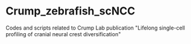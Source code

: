 # Crump_zebrafish_scNCC
Codes and scripts related to Crump Lab publication "Lifelong single-cell profiling of cranial neural crest diversification"
